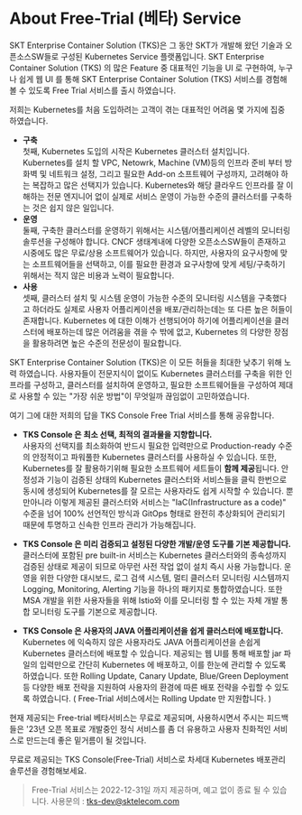# About Free-Trial (베타) Service

SKT Enterprise Container Solution (TKS)은 그 동안 SKT가 개발해 왔던 기술과 오픈소스SW들로 구성된 Kubernetes Service 플랫폼입니다. SKT Enterprise Container Solution (TKS) 의 많은 Feature 중 대표적인 기능을 UI 로 구현하여, 누구나 쉽게 웹 UI 를 통해 SKT Enterprise Container Solution (TKS) 서비스를 경험해 볼 수 있도록 Free Trial 서비스를 출시 하였습니다.

저희는 Kubernetes를 처음 도입하려는 고객이 겪는 대표적인 어려움 몇 가지에 집중 하였습니다.

- **구축**    
  첫째, Kubernetes 도입의 시작은 Kubernetes 클러스터 설치입니다. Kubernetes를 설치 할 VPC, Netowrk, Machine (VM)등의 인프라 준비 부터 방화벽 및 네트워크 설정, 그리고 필요한 Add-on 소프트웨어 구성까지, 고려해야 하는 복잡하고 많은 선택지가 있습니다. Kubernetes와 해당 클라우드 인프라를 잘 이해하는 전문 엔지니어 없이 실제로 서비스 운영이 가능한 수준의 클러스터를 구축하는 것은 쉽지 않은 일입니다.
- **운영**      
  둘째, 구축한 클러스터를 운영하기 위해서는 시스템/어플리케이션 레벨의 모니터링 솔루션을 구성해야 합니다. CNCF 생태계내에 다양한 오픈소스SW들이 존재하고 시중에도 많은 무료/상용 소프트웨어가 있습니다. 하지만, 사용자의 요구사항에 맞는 소프트웨어들을 선택하고, 이를 필요한 환경과 요구사항에 맞게 세팅/구축하기 위해서는 적지 않은 비용과 노력이 필요합니다. 
- **사용**        
  셋째, 클러스터 설치 및 시스템 운영이 가능한 수준의 모니터링 시스템을 구축했다고 하더라도 실제로 사용자 어플리케이션을 배포/관리하는데는 또 다른 높은 허들이 존재합니다. Kubernetes 에 대한 이해가 선행되어야 하기에 어플리케이션을 클러스터에 배포하는데 많은 어려움을 겪을 수 밖에 없고, Kubernetes 의 다양한 장점을 활용하려면 높은 수준의 전문성이 필요합니다.

SKT Enterprise Container Solution (TKS)은 이 모든 허들을 최대한 낮추기 위해 노력 하였습니다. 사용자들이 전문지식이 없이도 Kubernetes 클러스터를 구축을 위한 인프라를 구성하고, 클러스터를 설치하여 운영하고, 필요한 소프트웨어들을 구성하여 제대로 사용할 수 있는 "가장 쉬운 방법"이 무엇일까 끊임없이 고민하였습니다. 

여기 그에 대한 저희의 답을 TKS Console Free Trial 서비스를 통해 공유합니다.


- **TKS Console 은 최소 선택, 최적의 결과물을 지향합니다.**    
  사용자의 선택지를 최소화하여 반드시 필요한 입력만으로 Production-ready 수준의 안정적이고 파워풀한 Kubernetes 클러스터를 사용하실 수 있습니다. 또한, Kubernetes를 잘 활용하기위해 필요한 소프트웨어 세트들이 **함께 제공**됩니다. 안정성과 기능이 검증된 상태의 Kubernetes 클러스터와 서비스들을 클릭 한번으로 동시에 생성되어 Kubernetes를 잘 모르는 사용자라도 쉽게 시작할 수 있습니다. 뿐만아니라 이렇게 제공된 클러스터와 서비스는 "IaC(Infrastructure as a code)" 수준을 넘어 100% 선언적인 방식과 GitOps 형태로 완전히 추상화되어 관리되기 때문에 투명하고 신속한 인프라 관리가 가능해집니다.

- **TKS Console 은 미리 검증되고 설정된 다양한 개발/운영 도구를 기본 제공합니다.**    
  클러스터에 포함된 pre built-in 서비스는 Kubernetes 클러스터와의 종속성까지 검증된 상태로 제공이 되므로 아무런 사전 작업 없이 설치 즉시 사용 가능합니다. 운영을 위한 다양한 대시보드, 로그 검색 시스템, 멀티 클러스터 모니터링 시스템까지 Logging, Monitoring, Alerting 기능을 하나의 패키지로 통합하였습니다. 또한 MSA 개발을 위한 사용자들을 위해 Istio와 이를 모니터링 할 수 있는 자체 개발 통합 모니터링 도구를 기본으로 제공합니다.

- **TKS Console 은 사용자의 JAVA 어플리케이션을 쉽게 클러스터에 배포합니다.**    
  Kubernetes 에 익숙하지 않은 사용자라도 JAVA 어플리케이션을 손쉽게 Kubernetes 클러스터에 배포할 수 있습니다. 제공되는 웹 UI를 통해 배포할 jar 파일의 입력만으로 간단히 Kubernetes 에 배포하고, 이를 한눈에 관리할 수 있도록 하였습니다. 또한 Rolling Update, Canary Update, Blue/Green Deployment 등 다양한 배포 전략을 지원하여 사용자의 환경에 따른 배포 전략을 수립할 수 있도록 하였습니다. ( Free-Trial 서비스에서는 Rolling Update 만 지원합니다. )


현재 제공되는 Free-trial 베타서비스는 무료로 제공되며, 사용하시면서 주시는 피드백들은 '23년 오픈 목표로 개발중인 정식 서비스를 좀 더 유용하고 사용자 친화적인 서비스로 만드는데 좋은 밑거름이 될 것입니다. 

무료로 제공되는 TKS Console(Free-Trial) 서비스로 차세대 Kubernetes 배포관리 솔루션을 경험해보세요.

 > Free-Trial 서비스는 2022-12-31일 까지 제공하며, 예고 없이 종료 될 수 있습니다.
 > 사용문의 : tks-dev@sktelecom.com
